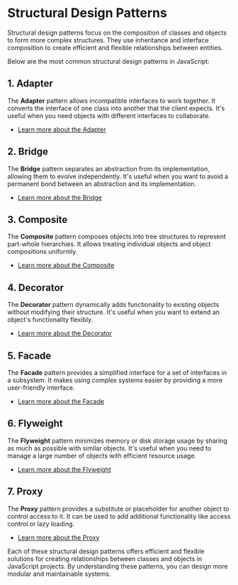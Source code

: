 # Structural Design Patterns

Structural design patterns focus on the composition of classes and objects to form more complex structures. They use inheritance and interface composition to create efficient and flexible relationships between entities.

Below are the most common structural design patterns in JavaScript:

## 1. Adapter

The **Adapter** pattern allows incompatible interfaces to work together. It converts the interface of one class into another that the client expects. It's useful when you need objects with different interfaces to collaborate.

- [Learn more about the Adapter](/patterns/structural/adapter.md)

## 2. Bridge

The **Bridge** pattern separates an abstraction from its implementation, allowing them to evolve independently. It's useful when you want to avoid a permanent bond between an abstraction and its implementation.

- [Learn more about the Bridge](/patterns/structural/bridge.md)

## 3. Composite

The **Composite** pattern composes objects into tree structures to represent part-whole hierarchies. It allows treating individual objects and object compositions uniformly.

- [Learn more about the Composite](/patterns/structural/composite.md)

## 4. Decorator

The **Decorator** pattern dynamically adds functionality to existing objects without modifying their structure. It's useful when you want to extend an object's functionality flexibly.

- [Learn more about the Decorator](/patterns/structural/decorator.md)

## 5. Facade

The **Facade** pattern provides a simplified interface for a set of interfaces in a subsystem. It makes using complex systems easier by providing a more user-friendly interface.

- [Learn more about the Facade](/patterns/structural/facade.md)

## 6. Flyweight

The **Flyweight** pattern minimizes memory or disk storage usage by sharing as much as possible with similar objects. It's useful when you need to manage a large number of objects with efficient resource usage.

- [Learn more about the Flyweight](/patterns/structural/flyweight.md)

## 7. Proxy

The **Proxy** pattern provides a substitute or placeholder for another object to control access to it. It can be used to add additional functionality like access control or lazy loading.

- [Learn more about the Proxy](/patterns/structural/proxy.md)

Each of these structural design patterns offers efficient and flexible solutions for creating relationships between classes and objects in JavaScript projects. By understanding these patterns, you can design more modular and maintainable systems.
